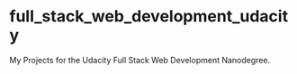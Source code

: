 # full_stack_web_development_udacity
My Projects for the Udacity Full Stack Web Development Nanodegree.
